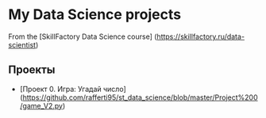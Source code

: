 # My Data Science projects

From the [SkillFactory Data Science course] (https://skillfactory.ru/data-scientist)

## Проекты
* [Проект 0. Игра: Угадай число] (https://github.com/rafferti95/st_data_science/blob/master/Project%200/game_V2.py)